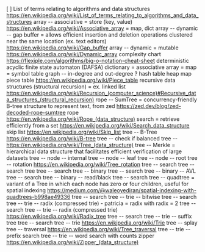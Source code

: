 [ ] List of terms relating to algorithms and data structures https://en.wikipedia.org/wiki/List_of_terms_relating_to_algorithms_and_data_structures
array -- associative = store (key, value) https://en.wikipedia.org/wiki/Associative_array = map, dict
array -- dynamic -- gap buffer = allows efficient insertion and deletion operations clustered near the same location (ex. text editors) https://en.wikipedia.org/wiki/Gap_buffer
array -- dynamic = mutable https://en.wikipedia.org/wiki/Dynamic_array
complexity chart https://flexiple.com/algorithms/big-o-notation-cheat-sheet
deterministic acyclic finite state automaton (DAFSA)
dictionary = associative array = map = symbol table
graph -- in-degree and out-degree ?
hash table
heap
map
piece table https://en.wikipedia.org/wiki/Piece_table
recursive data structures (structural recursion) = ex. linked list https://en.wikipedia.org/wiki/Recursion_(computer_science)#Recursive_data_structures_(structural_recursion)
rope -- SumTree = concurrency-friendly B-tree structure to represent text, from zed https://zed.dev/blog/zed-decoded-rope-sumtree
rope https://en.wikipedia.org/wiki/Rope_(data_structure)
search = retrieve efficiently from a set https://en.wikipedia.org/wiki/Search_data_structure
skip list https://en.wikipedia.org/wiki/Skip_list
tree -- B-Tree https://en.wikipedia.org/wiki/B-tree
tree -- check if balanced
tree -- https://en.wikipedia.org/wiki/Tree_(data_structure)
tree -- Merkle = hierarchical data structure that facilitates efficient verification of large datasets
tree -- node -- internal
tree -- node -- leaf
tree -- node -- root
tree -- rotation https://en.wikipedia.org/wiki/Tree_rotation
tree -- search
tree -- search tree
tree -- search tree -- binary
tree -- search tree -- binary -- AVL
tree -- search tree -- binary -- read/black
tree -- search tree -- quadtree = variant of a Tree in which each node has zero or four children, useful for spatial indexing https://medium.com/@waleoyediran/spatial-indexing-with-quadtrees-b998ae49336
tree -- search tree -- trie -- bitwise
tree -- search tree -- trie -- radix (compressed trie) - patricia = radix with radix = 2
tree -- search tree -- trie -- radix (compressed trie) https://en.wikipedia.org/wiki/Radix_tree
tree -- search tree -- trie -- suffix tree
tree -- search tree -- trie https://en.wikipedia.org/wiki/Trie
tree -- splay
tree -- traversal https://en.wikipedia.org/wiki/Tree_traversal
tree -- trie -- prefix search
tree -- trie -- word search with counts
zipper https://en.wikipedia.org/wiki/Zipper_(data_structure)
